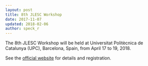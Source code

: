 ```yaml
---
layout: post
title: 8th JLESC Workshop
date: 2017-11-07
updated: 2018-02-06
author: speck_r
---
```

The 8th JLESC Workshop will be held at Universitat Politècnica de Catalunya (UPC), Barcelona, Spain, from April 17 to 19, 2018. 

<!--more-->

See the [official website](https://www.bsc.es/news/events/8th-jlesc-workshop) for details and registration.
